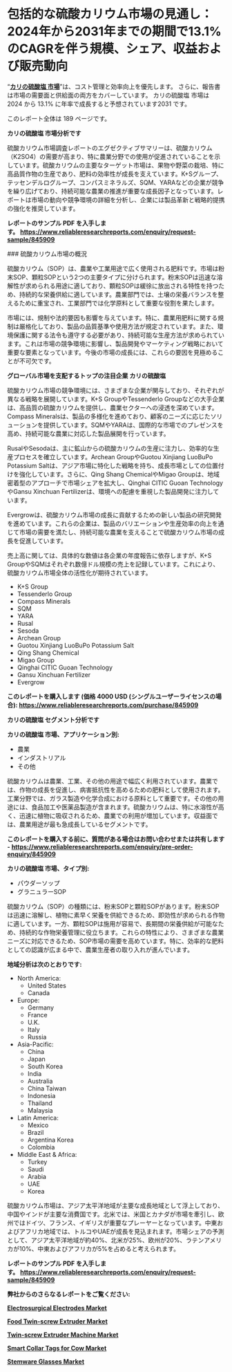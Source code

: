 <p><h1>包括的な硫酸カリウム市場の見通し：2024年から2031年までの期間で13.1%のCAGRを伴う規模、シェア、収益および販売動向</h1></p><p>&ldquo;<strong><a href="https://www.reliableresearchreports.com/sulfate-of-potash-r845909?utm_campaign=110&utm_medium=9&utm_source=Github&utm_content=ia&utm_term=28122024&utm_id=sulfate-of-potash">カリの硫酸塩 市場</a></strong>&rdquo;は、コスト管理と効率向上を優先します。 さらに、報告書は市場の需要面と供給面の両方をカバーしています。 カリの硫酸塩 市場は 2024 から 13.1% に年率で成長すると予想されています2031 です。</p>
<p>このレポート全体は 189 ページです。</p>
<p><strong>カリの硫酸塩 市場分析です</strong></p>
<p><p>硫酸カリウム市場調査レポートのエグゼクティブサマリーは、硫酸カリウム（K2SO4）の需要が高まり、特に農業分野での使用が促進されていることを示しています。硫酸カリウムの主要なターゲット市場は、果物や野菜の栽培、特に高品質作物の生産であり、肥料の効率性が成長を支えています。K+Sグループ、テッセンデルログループ、コンパスミネラルズ、SQM、YARAなどの企業が競争を繰り広げており、持続可能な農業の推進が重要な成長因子となっています。レポートは市場の動向や競争環境の詳細を分析し、企業には製品革新と戦略的提携の強化を推奨しています。</p></p>
<p><strong>レポートのサンプル PDF を入手します。&nbsp;<a href="https://www.reliableresearchreports.com/enquiry/request-sample/845909?utm_campaign=110&utm_medium=9&utm_source=Github&utm_content=ia&utm_term=28122024&utm_id=sulfate-of-potash">https://www.reliableresearchreports.com/enquiry/request-sample/845909</a></strong></p>
<p><p>### 硫酸カリウム市場の概況</p><p>硫酸カリウム（SOP）は、農業や工業用途で広く使用される肥料です。市場は粉末SOP、顆粒SOPという2つの主要タイプに分けられます。粉末SOPは迅速な溶解性が求められる用途に適しており、顆粒SOPは緩徐に放出される特性を持つため、持続的な栄養供給に適しています。農業部門では、土壌の栄養バランスを整えるために重宝され、工業部門では化学原料として重要な役割を果たします。</p><p>市場には、規制や法的要因も影響を与えています。特に、農業用肥料に関する規制は厳格化しており、製品の品質基準や使用方法が規定されています。また、環境保護に関する法令も遵守する必要があり、持続可能な生産方法が求められています。これは市場の競争環境に影響し、製品開発やマーケティング戦略において重要な要素となっています。今後の市場の成長には、これらの要因を見極めることが不可欠です。</p></p>
<p><strong>グローバル市場を支配するトップの注目企業 カリの硫酸塩</strong></p>
<p><p>硫酸カリウム市場の競争環境には、さまざまな企業が関与しており、それぞれが異なる戦略を展開しています。K+S GroupやTessenderlo Groupなどの大手企業は、高品質の硫酸カリウムを提供し、農業セクターへの浸透を深めています。Compass Mineralsは、製品の多様化を進めており、顧客のニーズに応じたソリューションを提供しています。SQMやYARAは、国際的な市場でのプレゼンスを高め、持続可能な農業に対応した製品展開を行っています。</p><p>RusalやSesodaは、主に鉱山からの硫酸カリウムの生産に注力し、効率的な生産プロセスを確立しています。Archean GroupやGuotou Xinjiang LuoBuPo Potassium Saltは、アジア市場に特化した戦略を持ち、成長市場としての位置付けを強化しています。さらに、Qing Shang ChemicalやMigao Groupは、地域密着型のアプローチで市場シェアを拡大し、Qinghai CITIC Guoan TechnologyやGansu Xinchuan Fertilizerは、環境への配慮を重視した製品開発に注力しています。</p><p>Evergrowは、硫酸カリウム市場の成長に貢献するための新しい製品の研究開発を進めています。これらの企業は、製品のバリエーションや生産効率の向上を通じて市場の需要を満たし、持続可能な農業を支えることで硫酸カリウム市場の成長を促進しています。</p><p>売上高に関しては、具体的な数値は各企業の年度報告に依存しますが、K+S GroupやSQMはそれぞれ数億ドル規模の売上を記録しています。これにより、硫酸カリウム市場全体の活性化が期待されています。</p></p>
<p><ul><li>K+S Group</li><li>Tessenderlo Group</li><li>Compass Minerals</li><li>SQM</li><li>YARA</li><li>Rusal</li><li>Sesoda</li><li>Archean Group</li><li>Guotou Xinjiang LuoBuPo Potassium Salt</li><li>Qing Shang Chemical</li><li>Migao Group</li><li>Qinghai CITIC Guoan Technology</li><li>Gansu Xinchuan Fertilizer</li><li>Evergrow</li></ul></p>
<p><strong>このレポートを購入します (価格 4000 USD (シングルユーザーライセンスの場合):&nbsp;<a href="https://www.reliableresearchreports.com/purchase/845909?utm_campaign=110&utm_medium=9&utm_source=Github&utm_content=ia&utm_term=28122024&utm_id=sulfate-of-potash">https://www.reliableresearchreports.com/purchase/845909</a></strong></p>
<p><strong>カリの硫酸塩 セグメント分析です</strong></p>
<p><strong>カリの硫酸塩 市場、アプリケーション別:</strong></p>
<p><ul><li>農業</li><li>インダストリアル</li><li>その他</li></ul></p>
<p><p>硫酸カリウムは農業、工業、その他の用途で幅広く利用されています。農業では、作物の成長を促進し、病害抵抗性を高めるための肥料として使用されます。工業分野では、ガラス製造や化学合成における原料として重要です。その他の用途には、食品加工や医薬品製造が含まれます。硫酸カリウムは、特に水溶性が高く、迅速に植物に吸収されるため、農業での利用が増加しています。収益面では、農業用途が最も急成長しているセグメントです。</p></p>
<p><strong>このレポートを購入する前に、質問がある場合はお問い合わせまたは共有します - <a href="https://www.reliableresearchreports.com/enquiry/pre-order-enquiry/845909?utm_campaign=110&utm_medium=9&utm_source=Github&utm_content=ia&utm_term=28122024&utm_id=sulfate-of-potash">https://www.reliableresearchreports.com/enquiry/pre-order-enquiry/845909</a></strong></p>
<p><strong>カリの硫酸塩 市場、タイプ別:</strong></p>
<p><ul><li>パウダーソップ</li><li>グラニュラーSOP</li></ul></p>
<p><p>硫酸カリウム（SOP）の種類には、粉末SOPと顆粒SOPがあります。粉末SOPは迅速に溶解し、植物に素早く栄養を供給できるため、即効性が求められる作物に適しています。一方、顆粒SOPは施用が容易で、長期間の栄養供給が可能なため、持続的な作物栄養管理に役立ちます。これらの特性により、さまざまな農業ニーズに対応できるため、SOP市場の需要を高めています。特に、効率的な肥料としての認識が広まる中で、農業生産者の取り入れが進んでいます。</p></p>
<p><strong>地域分析は次のとおりです:</strong></p>
<p><ul>
    <li>
        North America:
        <ul>
            <li>United States</li>
            <li>Canada</li>
        </ul>
    </li>
    <li>
        Europe:
        <ul>
            <li>Germany</li>
            <li>France</li>
            <li>U.K.</li>
            <li>Italy</li>
            <li>Russia</li>
        </ul>
    </li>
    <li>
        Asia-Pacific:
        <ul>
            <li>China</li>
            <li>Japan</li>
            <li>South Korea</li>
            <li>India</li>
            <li>Australia</li>
            <li>China Taiwan</li>
            <li>Indonesia</li>
            <li>Thailand</li>
            <li>Malaysia</li>
        </ul>
    </li>
    <li>
        Latin America:
        <ul>
            <li>Mexico</li>
            <li>Brazil</li>
            <li>Argentina Korea</li>
            <li>Colombia</li>
        </ul>
    </li>
    <li>
        Middle East & Africa:
        <ul>
            <li>Turkey</li>
            <li>Saudi</li>
            <li>Arabia</li>
            <li>UAE</li>
            <li>Korea</li>
        </ul>
    </li>
    </ul></p>
<p><p>硫酸カリウム市場は、アジア太平洋地域が主要な成長地域として浮上しており、中国やインドが主要な消費国です。北米では、米国とカナダが市場を牽引し、欧州ではドイツ、フランス、イギリスが重要なプレーヤーとなっています。中東およびアフリカ地域では、トルコやUAEが成長を見込まれます。市場シェアの予測として、アジア太平洋地域が約40%、北米が25%、欧州が20%、ラテンアメリカが10%、中東およびアフリカが5%を占めると考えられます。</p></p>
<p><strong>レポートのサンプル PDF を入手します。&nbsp;<a href="https://www.reliableresearchreports.com/enquiry/request-sample/845909?utm_campaign=110&utm_medium=9&utm_source=Github&utm_content=ia&utm_term=28122024&utm_id=sulfate-of-potash">https://www.reliableresearchreports.com/enquiry/request-sample/845909</a></strong></p>
<p><strong></strong></p>
<p><strong></strong></p>
<p><strong></strong></p>
<p><strong></strong></p>
<p><strong>弊社からのさらなるレポートをご覧ください:</strong></p>
<p><strong><p><a href="https://github.com/NarcisoFerry/Market-Research-Report-List-1/blob/main/electrosurgical-electrodes-market.md?utm_campaign=110&utm_medium=9&utm_source=Github&utm_content=ia&utm_term=28122024&utm_id=sulfate-of-potash">Electrosurgical Electrodes Market</a></p><p><a href="https://github.com/mayabungard8092/Market-Research-Report-List-1/blob/main/food-twin-screw-extruder-market.md?utm_campaign=110&utm_medium=9&utm_source=Github&utm_content=ia&utm_term=28122024&utm_id=sulfate-of-potash">Food Twin-screw Extruder Market</a></p><p><a href="https://github.com/kathiestrine5ty/Market-Research-Report-List-1/blob/main/twin-screw-extruder-machine-market.md?utm_campaign=110&utm_medium=9&utm_source=Github&utm_content=ia&utm_term=28122024&utm_id=sulfate-of-potash">Twin-screw Extruder Machine Market</a></p><p><a href="https://github.com/tamiaknaub6/Market-Research-Report-List-1/blob/main/smart-collar-tags-for-cow-market.md?utm_campaign=110&utm_medium=9&utm_source=Github&utm_content=ia&utm_term=28122024&utm_id=sulfate-of-potash">Smart Collar Tags for Cow Market</a></p><p><a href="https://github.com/FosterFahey91/Market-Research-Report-List-1/blob/main/stemware-glasses-market.md?utm_campaign=110&utm_medium=9&utm_source=Github&utm_content=ia&utm_term=28122024&utm_id=sulfate-of-potash">Stemware Glasses Market</a></p></strong></p>